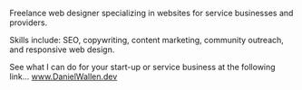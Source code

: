 Freelance web designer specializing in websites for service businesses and providers.

Skills include: SEO, copywriting, content marketing, community outreach, and responsive web design.

See what I can do for your start-up or service business at the following link... www.DanielWallen.dev
